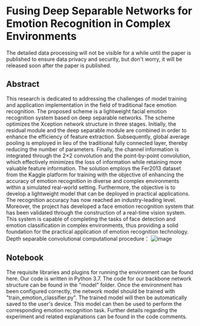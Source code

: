 # Fusing Deep Separable Networks for Emotion Recognition in Complex Environments
The detailed data processing will not be visible for a while until the paper is published to ensure data privacy and security, but don't worry, it will be released soon after the paper is published.
## Abstract
This research is dedicated to addressing the challenges of model training and application implementation in the field of traditional face emotion recognition. The proposed scheme is a lightweight facial emotion recognition system based on deep separable networks. The scheme optimizes the Xception network structure in three stages. Initially, the residual module and the deep separable module are combined in order to enhance the efficiency of feature extraction. Subsequently, global average pooling is employed in lieu of the traditional fully connected layer, thereby reducing the number of parameters. Finally, the channel information is integrated through the 2×2 convolution and the point-by-point convolution, which effectively minimizes the loss of information while retaining more valuable feature information. The solution employs the Fer2013 dataset from the Kaggle platform for training with the objective of enhancing the accuracy of emotion recognition in diverse and complex environments within a simulated real-world setting. Furthermore, the objective is to develop a lightweight model that can be deployed in practical applications. The recognition accuracy has now reached an industry-leading level. Moreover, the project has developed a face emotion recognition system that has been validated through the construction of a real-time vision system. This system is capable of completing the tasks of face detection and emotion classification in complex environments, thus providing a solid foundation for the practical application of emotion recognition technology.
Depth separable convolutional computational procedure： ![image](https://github.com/Alex-star-arch/Fusing-Deep-Separable-Networks-for-Emotion-Recognition-in-Complex-Environments/assets/58266515/8fbfb15a-af03-4501-896e-7da31d96cd8f)
## Notebook
The requisite libraries and plugins for running the environment can be found here. Our code is written in Python 3.7. The code for our backbone network structure can be found in the "model" folder.
Once the environment has been configured correctly, the network model should be trained with "train_emotion_classifier.py". The trained model will then be automatically saved to the user's device. This model can then be used to perform the corresponding emotion recognition task.
Further details regarding the experiment and related explanations can be found in the code comments.
